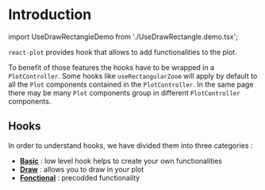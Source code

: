 # Introduction

import UseDrawRectangleDemo from './UseDrawRectangle.demo.tsx';

<UseDrawRectangleDemo />

`react-plot` provides hook that allows to add functionalities to the plot.

To benefit of those features the hooks have to be wrapped in a `PlotController`. Some hooks like `useRectangularZoom` will apply by default to all the `Plot` components contained in the `PlotController`. In the same page there may be many `Plot` components group in different `PlotController` components.

## Hooks

In order to understand hooks, we have divided them into three categories :

- **[Basic](./100_basic.md)** : low level hook helps to create your own functionalities
- **[Draw](./200_draw.md)** : allows you to draw in your plot
- **[Fonctional](./300_functional.md)** : precodded functionality
